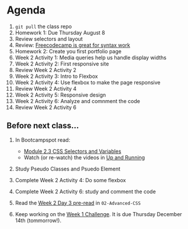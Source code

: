 # Agenda

1. `git pull` the class repo
1. Homework 1: Due Thursday August 8
1. Review selectors and layout
1. Review: [Freecodecamp is great for syntax work](https://www.freecodecamp.org/learn/2022/responsive-web-design)
1. Homework 2: Create you first portfolio page
1. Week 2 Activity 1: Media queries help us handle display widths
1. Week 2 Activity 2: First responsive site
1. Review Week 2 Activity 2
1. Week 2 Activity 3: Intro to Flexbox
1. Week 2 Activity 4: Use flexbox to make the page responsive
1. Review Week 2 Activity 4
1. Week 2 Activity 5: Responsive design
1. Week 2 Activity 6: Analyze and comnment the code
1. Review Week 2 Activity 6

## Before next class...

1. In Bootcampspot read:

   - [Module 2.3 CSS Selectors and Variables](https://bootcampspot.instructure.com/courses/5728/pages/day-3-css-selectors-and-variables?module_item_id=1304194)
   - Watch (or re-watch) the videos in [Up and Running](https://bootcampspot.instructure.com/courses/5728/pages/2-up-and-running-2?module_item_id=1304182)

1. Study Pseudo Classes and Psuedo Element
1. Complete Week 2 Activity 4: Do some flexbox
1. Complete Week 2 Activity 6: study and comment the code
1. Read the [Week 2 Day 3 pre-read](../02-Advanced-CSS/pre-read.md) in `02-Advanced-CSS`
1. Keep working on the [Week 1 Challenge](./02-Challenge/README.md). It is due Thursday December 14th (tommorrow!).
